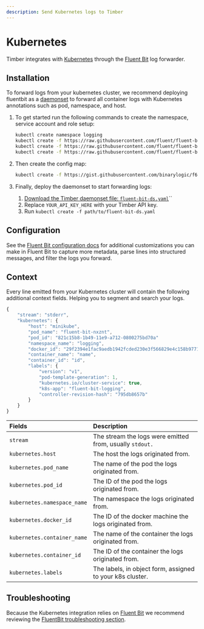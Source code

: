 ```yaml
---
description: Send Kubernetes logs to Timber
---
```


# Kubernetes

Timber integrates with [Kubernetes](https://kubernetes.io/) through the [Fluent Bit](fluent-bit.md) log forwarder.

## Installation

To forward logs from your kubernetes cluster, we recommend deploying fluentbit as a [daemonset](https://kubernetes.io/docs/concepts/workloads/controllers/daemonset/) to forward all container logs with Kubernetes annotations such as pod, namespace, and host.

1. To get started run the following commands to create the namespace, service account and role setup:  


   ```bash
   kubectl create namespace logging
   kubectl create -f https://raw.githubusercontent.com/fluent/fluent-bit-kubernetes-logging/master/fluent-bit-service-account.yaml
   kubectl create -f https://raw.githubusercontent.com/fluent/fluent-bit-kubernetes-logging/master/fluent-bit-role.yaml
   kubectl create -f https://raw.githubusercontent.com/fluent/fluent-bit-kubernetes-logging/master/fluent-bit-role-binding.yaml
   ```

2. Then create the config map:  


   ```bash
   kubectl create -f https://gist.githubusercontent.com/binarylogic/f6b9ff62058dd5bf5d4b7a6ba760af19/raw/dad3ab918f70582ae5cf43742c8bfbda68bbbeda/fluent-but-configmap.yaml
   ```

3. Finally, deploy the daemonset to start forwarding logs: 
   1. [Download the Timber daemonset file: `fluent-bit-ds.yaml`](https://gist.github.com/binarylogic/951ea32ed462933fa70c439f9cab06f3)\`\`
   2. Replace `YOUR_API_KEY_HERE` with your Timber API key.
   3. Run `kubectl create -f path/to/fluent-bit-ds.yaml`

## Configuration

See the [Fluent Bit configuration docs](https://docs.fluentbit.io/manual/configuration/file) for additional customizations you can make in Fluent Bit to capture more metadata, parse lines into structured messages, and filter the logs you forward.

## Context

Every line emitted from your Kubernetes cluster will contain the following additional context fields. Helping you to segment and search your logs.

```javascript
{
    "stream": "stderr",
    "kubernetes": {
        "host": "minikube",
        "pod_name": "fluent-bit-nxznt",
        "pod_id": "821c15b8-1b49-11e9-a712-0800275bd70a"
        "namespace_name": "logging",
        "docker_id": "29f2394e1fac9aedb1942fcded230e3f566829e4c158b97713744b2826a4691d",
        "container_name": "name",
        "container_id": "id",
        "labels": {
            "version": "v1",
            "pod-template-generation": 1,
            "kubernetes.io/cluster-service": true,
            "k8s-app": "fluent-bit-logging",
            "controller-revision-hash": "795db8657b"
        }
    }
}
```

| Fields | Description |
| :--- | :--- |
| `stream` | The stream the logs were emitted from, usually `stdout.` |
| `kubernetes.host` | The host the logs originated from. |
| `kubernetes.pod_name` | The name of the pod the logs originated from. |
| `kubernetes.pod_id` | The ID of the pod the logs originated from. |
| `kubernetes.namespace_name` | The namespace the logs originated from. |
| `kubernetes.docker_id` | The ID of the docker machine the logs originated from. |
| `kubernetes.container_name` | The name of the container the logs originated from. |
| `kubernetes.container_id` | The ID of the container the logs originated from. |
| `kubernetes.labels` | The labels, in object form, assigned to your k8s cluster. |

## Troubleshooting

Because the Kubernetes integration relies on [Fluent Bit](fluent-bit.md) we recommend reviewing the [FluentBit troubleshooting section](fluentd/#troubleshooting).

